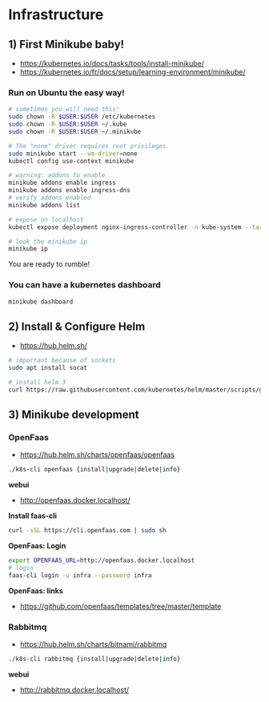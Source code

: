 # Infrastructure

## 1) First Minikube baby!

- https://kubernetes.io/docs/tasks/tools/install-minikube/
- https://kubernetes.io/fr/docs/setup/learning-environment/minikube/

### Run on Ubuntu the easy way!

```sh
# sometimes you will need this!
sudo chown -R $USER:$USER /etc/kubernetes
sudo chown -R $USER:$USER ~/.kube
sudo chown -R $USER:$USER ~/.minikube

# The "none" driver requires root privileges.
sudo minikube start --vm-driver=none
kubectl config use-context minikube

# warning: addons to enable
minikube addons enable ingress
minikube addons enable ingress-dns
# verify addons enabled
minikube addons list

# expose on localhost
kubectl expose deployment nginx-ingress-controller -n kube-system --target-port=80 --type=NodePort

# look the minikube ip
minikube ip
```

You are ready to rumble!

### You can have a kubernetes dashboard

```sh
minikube dashboard
```

## 2) Install & Configure Helm

- https://hub.helm.sh/

```sh
# important because of sockets
sudo apt install socat

# install helm 3
curl https://raw.githubusercontent.com/kubernetes/helm/master/scripts/get-helm-3 | bash
```

## 3) Minikube development

### OpenFaas

- https://hub.helm.sh/charts/openfaas/openfaas

```sh
./k8s-cli openfaas {install|upgrade|delete|info}
```
__webui__

- http://openfaas.docker.localhost/

__Install faas-cli__

```sh
curl -sSL https://cli.openfaas.com | sudo sh
```

__OpenFaas: Login__

```sh
export OPENFAAS_URL=http://openfaas.docker.localhost
# login
faas-cli login -u infra --password infra
```

__OpenFaas: links__

- https://github.com/openfaas/templates/tree/master/template

### Rabbitmq

- https://hub.helm.sh/charts/bitnami/rabbitmq

```sh
./k8s-cli rabbitmq {install|upgrade|delete|info}
```
__webui__

- http://rabbitmq.docker.localhost/
